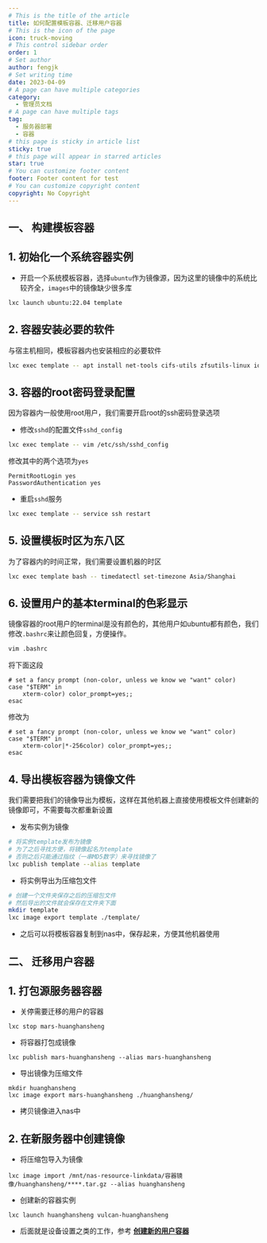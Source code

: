 ```yaml
---
# This is the title of the article
title: 如何配置模板容器、迁移用户容器
# This is the icon of the page
icon: truck-moving
# This control sidebar order
order: 1
# Set author
author: fengjk
# Set writing time
date: 2023-04-09
# A page can have multiple categories
category:
  - 管理员文档
# A page can have multiple tags
tag:
  - 服务器部署
  - 容器
# this page is sticky in article list
sticky: true
# this page will appear in starred articles
star: true
# You can customize footer content
footer: Footer content for test
# You can customize copyright content
copyright: No Copyright
---
```


## 一、 构建模板容器

## 1. 初始化一个系统容器实例

- 开启一个系统模板容器，选择`ubuntu`作为镜像源，因为这里的镜像中的系统比较齐全，`images`中的镜像缺少很多库

```bash
lxc launch ubuntu:22.04 template
```

## 2. 容器安装必要的软件

与宿主机相同，模板容器内也安装相应的必要软件
```bash
lxc exec template -- apt install net-tools cifs-utils zfsutils-linux iotop sysstat nload libgl1 zip unzip
```

## 3. 容器的root密码登录配置

因为容器内一般使用root用户，我们需要开启root的ssh密码登录选项

- 修改`sshd`的配置文件`sshd_config`
```bash
lxc exec template -- vim /etc/ssh/sshd_config
```
修改其中的两个选项为`yes`
```
PermitRootLogin yes
PasswordAuthentication yes
```

- 重启`sshd`服务

```bash
lxc exec template -- service ssh restart
```




## 5. 设置模板时区为东八区

为了容器内的时间正常，我们需要设置机器的时区

```bash
lxc exec template bash -- timedatectl set-timezone Asia/Shanghai
```

## 6. 设置用户的基本terminal的色彩显示

镜像容器的root用户的terminal是没有颜色的，其他用户如ubuntu都有颜色，我们修改`.bashrc`来让颜色回复，方便操作。

```bash
vim .bashrc
```

将下面这段

```
# set a fancy prompt (non-color, unless we know we "want" color)
case "$TERM" in
    xterm-color) color_prompt=yes;;
esac
```

修改为

```
# set a fancy prompt (non-color, unless we know we "want" color)
case "$TERM" in
    xterm-color|*-256color) color_prompt=yes;;
esac
```

## 4. 导出模板容器为镜像文件
我们需要把我们的镜像导出为模板，这样在其他机器上直接使用模板文件创建新的镜像即可，不需要每次都重新设置

- 发布实例为镜像
```bash
# 将实例template发布为镜像
# 为了之后寻找方便，将镜像起名为template
# 否则之后只能通过指纹（一串MD5数字）来寻找镜像了
lxc publish template --alias template
```

- 将实例导出为压缩包文件
```bash
# 创建一个文件夹保存之后的压缩包文件
# 然后导出的文件就会保存在文件夹下面
mkdir template
lxc image export template ./template/
```


- 之后可以将模板容器复制到nas中，保存起来，方便其他机器使用


## 二、 迁移用户容器

## 1. 打包源服务器容器

- 关停需要迁移的用户的容器
```shell
lxc stop mars-huanghansheng
```

- 将容器打包成镜像
```shell
lxc publish mars-huanghansheng --alias mars-huanghansheng
```

- 导出镜像为压缩文件
```shell
mkdir huanghansheng
lxc image export mars-huanghansheng ./huanghansheng/
```

- 拷贝镜像进入nas中

## 2. 在新服务器中创建镜像

- 将压缩包导入为镜像
```shell
lxc image import /mnt/nas-resource-linkdata/容器镜像/huanghansheng/****.tar.gz --alias huanghansheng
```

- 创建新的容器实例
```shell
lxc launch huanghansheng vulcan-huanghansheng
```

- 后面就是设备设置之类的工作，参考
**[创建新的用户容器](./newuser.md)**


